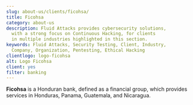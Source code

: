 ```yaml
---
slug: about-us/clients/ficohsa/
title: Ficohsa
category: about-us
description: Fluid Attacks provides cybersecurity solutions,
  with a strong focus on Continuous Hacking, for clients
  in multiple industries highlighted in this section.
keywords: Fluid Attacks, Security Testing, Client, Industry,
  Company, Organization, Pentesting, Ethical Hacking
clientlogo: logo-ficohsa
alt: Logo Ficohsa
client: yes
filter: banking
---
```


**Ficohsa** is a Honduran bank, defined as a financial group, which
provides services in Honduras, Panama, Guatemala, and Nicaragua.
